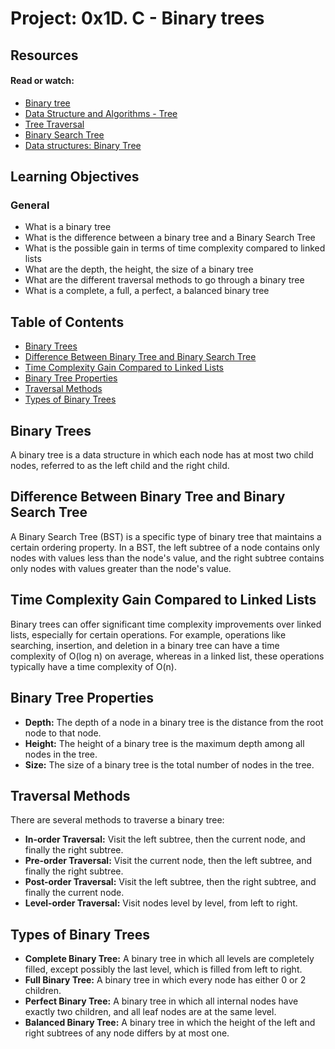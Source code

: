 # Project: 0x1D. C - Binary trees

## Resources

#### Read or watch:

* [Binary tree](https://intranet.alxswe.com/rltoken/1F2x42-8vUbOmU4L1C1KMg)
* [Data Structure and Algorithms - Tree](https://intranet.alxswe.com/rltoken/QmcTMCkQyrgMjrqoWxYdhw)
* [Tree Traversal](https://intranet.alxswe.com/rltoken/z6ZaXr_RxwE5nTHAUx_dfQ)
* [Binary Search Tree](https://intranet.alxswe.com/rltoken/qO5dBlMnYJzbaWG3xVpcnQ)
* [Data structures: Binary Tree](https://intranet.alxswe.com/rltoken/BeyJ2gjlE7_djwRiDyeHig)

## Learning Objectives

### General

* What is a binary tree
* What is the difference between a binary tree and a Binary Search Tree
* What is the possible gain in terms of time complexity compared to linked lists
* What are the depth, the height, the size of a binary tree
* What are the different traversal methods to go through a binary tree
* What is a complete, a full, a perfect, a balanced binary tree

## Table of Contents

- [Binary Trees](#binary-trees)
- [Difference Between Binary Tree and Binary Search Tree](#difference-between-binary-tree-and-binary-search-tree)
- [Time Complexity Gain Compared to Linked Lists](#time-complexity-gain-compared-to-linked-lists)
- [Binary Tree Properties](#binary-tree-properties)
- [Traversal Methods](#traversal-methods)
- [Types of Binary Trees](#types-of-binary-trees)

## Binary Trees

A binary tree is a data structure in which each node has at most two child nodes, referred to as the left child and the right child.

## Difference Between Binary Tree and Binary Search Tree

A Binary Search Tree (BST) is a specific type of binary tree that maintains a certain ordering property. In a BST, the left subtree of a node contains only nodes with values less than the node's value, and the right subtree contains only nodes with values greater than the node's value.

## Time Complexity Gain Compared to Linked Lists

Binary trees can offer significant time complexity improvements over linked lists, especially for certain operations. For example, operations like searching, insertion, and deletion in a binary tree can have a time complexity of O(log n) on average, whereas in a linked list, these operations typically have a time complexity of O(n).

## Binary Tree Properties

- **Depth:** The depth of a node in a binary tree is the distance from the root node to that node.
- **Height:** The height of a binary tree is the maximum depth among all nodes in the tree.
- **Size:** The size of a binary tree is the total number of nodes in the tree.

## Traversal Methods

There are several methods to traverse a binary tree:

- **In-order Traversal:** Visit the left subtree, then the current node, and finally the right subtree.
- **Pre-order Traversal:** Visit the current node, then the left subtree, and finally the right subtree.
- **Post-order Traversal:** Visit the left subtree, then the right subtree, and finally the current node.
- **Level-order Traversal:** Visit nodes level by level, from left to right.

## Types of Binary Trees

- **Complete Binary Tree:** A binary tree in which all levels are completely filled, except possibly the last level, which is filled from left to right.
- **Full Binary Tree:** A binary tree in which every node has either 0 or 2 children.
- **Perfect Binary Tree:** A binary tree in which all internal nodes have exactly two children, and all leaf nodes are at the same level.
- **Balanced Binary Tree:** A binary tree in which the height of the left and right subtrees of any node differs by at most one.
